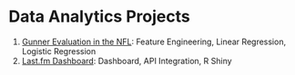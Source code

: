 # Data Analytics Projects

1. [Gunner Evaluation in the NFL](https://github.com/huntermhopkins/data-analysis-projects/tree/main/Gunner%20Evaluation): Feature Engineering, Linear Regression, Logistic Regression
2. [Last.fm Dashboard](https://github.com/huntermhopkins/data-analysis-projects/tree/main/Last.fm%20Dashboard): Dashboard, API Integration, R Shiny
